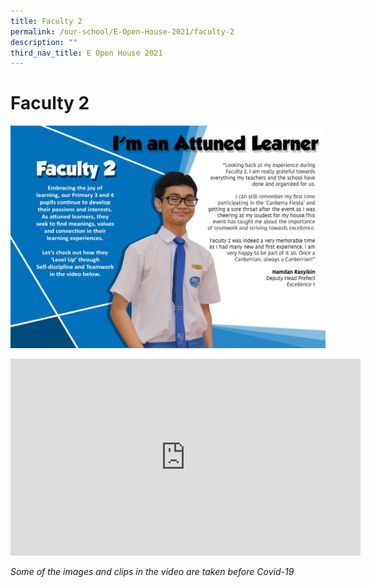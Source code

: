 ```yaml
---
title: Faculty 2
permalink: /our-school/E-Open-House-2021/faculty-2
description: ""
third_nav_title: E Open House 2021
---
```

# Faculty 2
![](/images/Openhousefac2.jpg)

<iframe width="560" height="315" src="https://www.youtube.com/embed/NwYKM1UxubY" title="YouTube video player" frameborder="0" allow="accelerometer; autoplay; clipboard-write; encrypted-media; gyroscope; picture-in-picture" allowfullscreen></iframe>

*Some of the images and clips in the video are taken before Covid-19*